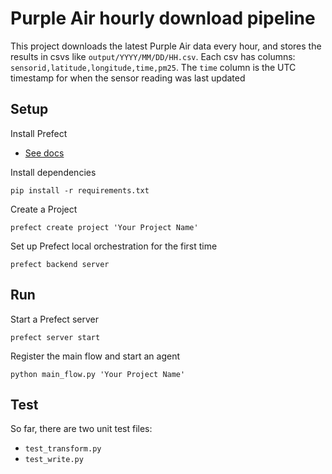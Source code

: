 # Purple Air hourly download pipeline
This project downloads the latest Purple Air data every hour, and stores the results in csvs like `output/YYYY/MM/DD/HH.csv`.
Each csv has columns: `sensorid,latitude,longitude,time,pm25`.
The `time` column is the UTC timestamp for when the sensor reading was last updated

## Setup
Install Prefect
- [See docs](https://docs.prefect.io/core/getting_started/installation.html)

Install dependencies
```
pip install -r requirements.txt
```

Create a Project
```
prefect create project 'Your Project Name'
```

Set up Prefect local orchestration for the first time
```
prefect backend server
```

## Run
Start a Prefect server
```
prefect server start
```

Register the main flow and start an agent
```
python main_flow.py 'Your Project Name'
```

## Test
So far, there are two unit test files:
- `test_transform.py`
- `test_write.py`
